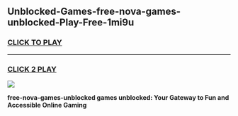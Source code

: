 
## Unblocked-Games-free-nova-games-unblocked-Play-Free-1mi9u
<h3>
<a href="https://premium76.site?title=free-nova-games-unblocked&ref=20A">CLICK TO PLAY</a></h3>
<hr>

<h3>
<a href="https://premium76.site?title=free-nova-games-unblocked&ref=20A">CLICK 2 PLAY</a>
  
</h3>

<a href="https://premium76.site?title=free-nova-games-unblocked&ref=20A"><img src="https://clearcache.store/games.png"></a>


**free-nova-games-unblocked games unblocked: Your Gateway to Fun and Accessible Online Gaming**
